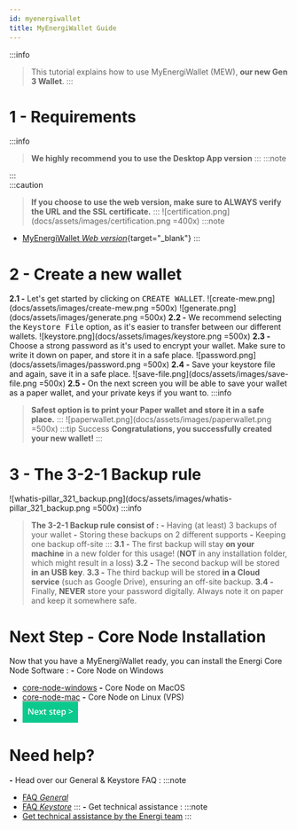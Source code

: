 ```yaml
---
id: myenergiwallet
title: MyEnergiWallet Guide
---
```


:::info
> This tutorial explains how to use MyEnergiWallet (MEW), **our new Gen 3 Wallet**.
:::
# 1 - Requirements
:::info
> **We highly recommend you to use the Desktop App version**
:::
:::note
<!-- - [MyEnergiWallet *Download the Desktop App*](/downloads/myenergiwallet){target="_blank"} -->
:::
<br>
:::caution
> **If you choose to use the web version, make sure to ALWAYS verify the URL and the SSL certificate.**
:::
![certification.png](docs/assets/images/certification.png =400x)
:::note
- [MyEnergiWallet *Web version*](https://wallet.energi.network/){target="_blank"}
:::
# 2 - Create a new wallet
**2.1 -** Let's get started by clicking on <kbd>CREATE WALLET</kbd>.
![create-mew.png](docs/assets/images/create-mew.png =500x)
![generate.png](docs/assets/images/generate.png =500x)
**2.2 -** We recommend selecting the <kbd>Keystore File</kbd> option, as it's easier to transfer between our different wallets.
![keystore.png](docs/assets/images/keystore.png =500x)
**2.3 -** Choose a strong password as it's used to encrypt your wallet. Make sure to write it down on paper, and store it in a safe place.
![password.png](docs/assets/images/password.png =500x)
**2.4 -** Save your keystore file and again, save it in a safe place.
![save-file.png](docs/assets/images/save-file.png =500x)
**2.5 -** On the next screen you will be able to save your wallet as a paper wallet, and your private keys if you want to.
:::info
> **Safest option is to print your Paper wallet and store it in a safe place.**
:::
![paperwallet.png](docs/assets/images/paperwallet.png =500x)
:::tip Success
> **Congratulations, you successfully created your new wallet!**
:::
# 3 - The 3-2-1 Backup rule
![whatis-pillar_321_backup.png](docs/assets/images/whatis-pillar_321_backup.png =500x)
:::info
> **The 3-2-1 Backup rule consist of :**
**-** Having (at least) 3 backups of your wallet
**-** Storing these backups on 2 different supports
**-** Keeping one backup off-site
:::
**3.1 -** The first backup will stay **on your machine** in a new folder for this usage!
(**NOT** in any installation folder, which might result in a loss)
**3.2 -** The second backup will be stored **in an USB key**.
**3.3 -** The third backup will be stored **in a Cloud service** (such as Google Drive), ensuring an off-site backup.
**3.4 -** Finally, **NEVER** store your password digitally. Always note it on paper and keep it somewhere safe.
# Next Step - Core Node Installation
Now that you have a MyEnergiWallet ready, you can install the Energi Core Node Software :
**-** Core Node on Windows
- [core-node-windows](advanced/core-node-windows)
**-** Core Node on MacOS
- [core-node-mac](advanced/core-node-mac)
**-** Core Node on Linux (VPS)
- [<img border="0" alt="scripted-linux-installation" src="docs/assets/images/nrg-btn.png" width="100" />](03-faq/faq)

# Need help?
**-** Head over our General & Keystore FAQ :
:::note
- [FAQ *General*](03-faq/faq)
- [FAQ *Keystore*](03-faq/faq)
:::
**-** Get technical assistance :
:::note
- [Get technical assistance by the Energi team](03-faq/faq)
:::

